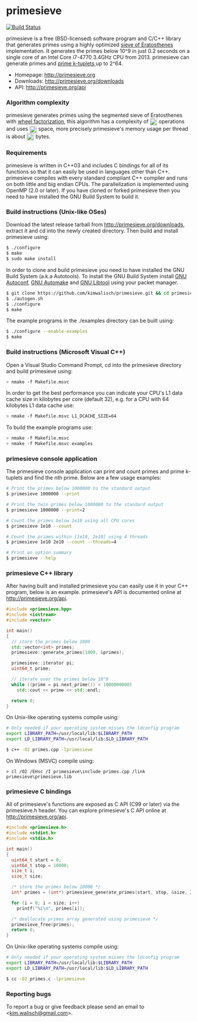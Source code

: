 primesieve
==========
[![Build Status](https://travis-ci.org/kimwalisch/primesieve.svg)](https://travis-ci.org/kimwalisch/primesieve)

primesieve is a free (BSD-licensed) software program and C/C++
library that generates primes using a highly optimized
<a href="http://en.wikipedia.org/wiki/Sieve_of_Eratosthenes">sieve of
Eratosthenes</a> implementation. It generates the primes below 10^9
in just 0.2 seconds on a single core of an Intel Core i7-4770 3.4GHz
CPU from 2013. primesieve can generate primes and
<a href="http://en.wikipedia.org/wiki/Prime_k-tuple">prime k-tuplets
</a> up to 2^64.

* Homepage: http://primesieve.org
* Downloads: http://primesieve.org/downloads
* API: http://primesieve.org/api

### Algorithm complexity

primesieve generates primes using the segmented sieve of Eratosthenes
with <a href="http://en.wikipedia.org/wiki/Wheel_factorization">wheel
factorization</a>, this algorithm has a complexity of
<img src="http://primesieve.org/images/Onloglogn.svg" height="20" align="absmiddle"/>
operations and uses
<img src="http://primesieve.org/images/Osqrtn.svg" height="20" align="absmiddle"/>
space, more precisely primesieve's memory usage per thread is about
<img src="http://primesieve.org/images/primesieve_memory_usage.svg" height="20" align="absmiddle"/>
bytes.

### Requirements

primesieve is written in C++03 and includes C bindings for all of its
functions so that it can easily be used in languages other than C++.
primesieve compiles with every standard compliant C++ compiler and
runs on both little and big endian CPUs. The parallelization is
implemented using OpenMP (2.0 or later). If you have cloned or forked
primesieve then you need to have installed the GNU Build System to
build it.

### Build instructions (Unix-like OSes)

Download the latest release tarball from
http://primesieve.org/downloads, extract it and cd into the newly
created directory. Then build and install primesieve using:

```sh
$ ./configure
$ make
$ sudo make install
```

In order to clone and build primesieve you need to have installed the
GNU Build System (a.k.a Autotools). To install the GNU Build System
install
[GNU Autoconf](http://www.gnu.org/software/autoconf/),
[GNU Automake](http://www.gnu.org/software/automake/) and
[GNU Libtool](http://www.gnu.org/software/libtool/) using your packet
manager.

```sh
$ git clone https://github.com/kimwalisch/primesieve.git && cd primesieve
$ ./autogen.sh
$ ./configure
$ make
```

The example programs in the ./examples directory can be built using:
```sh
$ ./configure --enable-examples
$ make
```

### Build instructions (Microsoft Visual C++)

Open a Visual Studio Command Prompt, cd into the primesieve directory
and build primesieve using:

```sh
> nmake -f Makefile.msvc
```

In order to get the best performance you can indicate your CPU's L1
data cache size in kilobytes per core (default 32), e.g. for a CPU
with 64 kilobytes L1 data cache use:

```sh
> nmake -f Makefile.msvc L1_DCACHE_SIZE=64
```

To build the example programs use:
```sh
> nmake -f Makefile.msvc
> nmake -f Makefile.msvc examples
```

### primesieve console application

The primesieve console application can print and count primes and
prime k-tuplets and find the nth prime. Below are a few usage
examples:

```sh
# Print the primes below 1000000 to the standard output
$ primesieve 1000000 --print

# Print the twin primes below 1000000 to the standard output
$ primesieve 1000000 --print=2

# Count the primes below 1e10 using all CPU cores
$ primesieve 1e10 --count

# Count the primes within [1e10, 2e10] using 4 threads
$ primesieve 1e10 2e10 --count --threads=4

# Print an option summary
$ primesieve --help
```

### primesieve C++ library

After having built and installed primesieve you can easily use it in
your C++ program, below is an example. primesieve's API is documented
online at http://primesieve.org/api.

```C++
#include <primesieve.hpp>
#include <iostream>
#include <vector>

int main()
{
  // store the primes below 1000
  std::vector<int> primes;
  primesieve::generate_primes(1000, &primes);

  primesieve::iterator pi;
  uint64_t prime;

  // iterate over the primes below 10^9
  while ((prime = pi.next_prime()) < 1000000000)
    std::cout << prime << std::endl;

  return 0;
}
```

On Unix-like operating systems compile using:
```sh
# Only needed if your operating system misses the ldconfig program
export LIBRARY_PATH=/usr/local/lib:$LIBRARY_PATH
export LD_LIBRARY_PATH=/usr/local/lib:$LD_LIBRARY_PATH

$ c++ -O2 primes.cpp -lprimesieve
```

On Windows (MSVC) compile using:
```
> cl /O2 /EHsc /I primesieve\include primes.cpp /link primesieve\primesieve.lib
```

### primesieve C bindings

All of primesieve's functions are exposed as C API (C99 or later) via
the primesieve.h header. You can explore primesieve's C API online
at http://primesieve.org/api.

```C
#include <primesieve.h>
#include <stdint.h>
#include <stdio.h>

int main()
{
  uint64_t start = 0;
  uint64_t stop = 10000;
  size_t i;
  size_t size;

  /* store the primes below 10000 */
  int* primes = (int*) primesieve_generate_primes(start, stop, &size, INT_PRIMES);

  for (i = 0; i < size; i++)
    printf("%i\n", primes[i]);

  /* deallocate primes array generated using primesieve */
  primesieve_free(primes);
  return 0;
}
```

On Unix-like operating systems compile using:
```sh
# Only needed if your operating system misses the ldconfig program
export LIBRARY_PATH=/usr/local/lib:$LIBRARY_PATH
export LD_LIBRARY_PATH=/usr/local/lib:$LD_LIBRARY_PATH

$ cc -O2 primes.c -lprimesieve
```

### Reporting bugs

To report a bug or give feedback please send an email to
<<kim.walisch@gmail.com>>.
